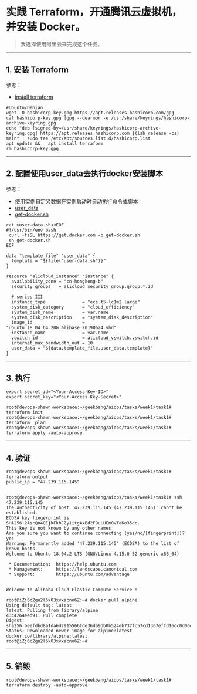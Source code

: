# 实践 Terraform，开通腾讯云虚拟机，并安装 Docker。
> 我选择使用阿里云来完成这个任务。
---
## 1. 安装 Terraform
参考：
- [install terraform](https://developer.hashicorp.com/terraform/downloads)

```shell
#Ubuntu/Debian
wget -O hashicorp-key.gpg https://apt.releases.hashicorp.com/gpg
cat hashicorp-key.gpg |gpg --dearmor -o /usr/share/keyrings/hashicorp-archive-keyring.gpg
echo "deb [signed-by=/usr/share/keyrings/hashicorp-archive-keyring.gpg] https://apt.releases.hashicorp.com $(lsb_release -cs) main" | sudo tee /etc/apt/sources.list.d/hashicorp.list
apt update &&   apt install terraform
rm hashicorp-key.gpg 
```

---




## 2. 配置使用user_data去执行docker安装脚本
参考：
- [使用实例自定义数据在实例启动时自动执行命令或脚本](https://help.aliyun.com/zh/ecs/user-guide/overview-of-ecs-instance-user-data?spm=5176.ecsnewbuy.console-base_help.dexternal.62283675ukE6DU)
- [user_data](https://registry.terraform.io/providers/aliyun/alicloud/latest/docs/resources/instance#user_data)
- [get-docker.sh](https://docs.docker.com/engine/install/ubuntu/#install-using-the-convenience-script)


```shell
cat >user-data.sh<<EOF
#!/usr/bin/env bash
 curl -fsSL https://get.docker.com -o get-docker.sh
 sh get-docker.sh
EOF
```

```shell
data "template_file" "user_data" {
  template = "${file("user-data.sh")}"
}

resource "alicloud_instance" "instance" {
  availability_zone = "cn-hongkong-b"
  security_groups   = alicloud_security_group.group.*.id

  # series III
  instance_type              = "ecs.t5-lc1m2.large"
  system_disk_category       = "cloud_efficiency"
  system_disk_name           = var.name
  system_disk_description    = "system_disk_description"
  image_id                   = "ubuntu_18_04_64_20G_alibase_20190624.vhd"
  instance_name              = var.name
  vswitch_id                 = alicloud_vswitch.vswitch.id
  internet_max_bandwidth_out = 10
  user_data = "${data.template_file.user_data.template}"
}
```
---
## 3. 执行

```shell
export secret_id="<Your-Access-Key-ID>"
export secret_key="<Your-Access-Key-Secret>"

root@devops-shawn-workspace:~/geekbang/aiops/tasks/week1/task1# terraform init 
root@devops-shawn-workspace:~/geekbang/aiops/tasks/week1/task1# terraform  plan
root@devops-shawn-workspace:~/geekbang/aiops/tasks/week1/task1# terraform apply -auto-approve

```

---
## 4. 验证
```shell
root@devops-shawn-workspace:~/geekbang/aiops/tasks/week1/task1# terraform output
public_ip = "47.239.115.145"


root@devops-shawn-workspace:~/geekbang/aiops/tasks/week1/task1# ssh 47.239.115.145
The authenticity of host '47.239.115.145 (47.239.115.145)' can't be established.
ECDSA key fingerprint is SHA256:2AscQo4QEjkFkbJZy1itgAxBd2F9uLUEm0vTaKo35dc.
This key is not known by any other names
Are you sure you want to continue connecting (yes/no/[fingerprint])? yes
Warning: Permanently added '47.239.115.145' (ECDSA) to the list of known hosts.
Welcome to Ubuntu 18.04.2 LTS (GNU/Linux 4.15.0-52-generic x86_64)

 * Documentation:  https://help.ubuntu.com
 * Management:     https://landscape.canonical.com
 * Support:        https://ubuntu.com/advantage


Welcome to Alibaba Cloud Elastic Compute Service !

root@iZj6c2gu2l5k03xvxacno6Z:~# docker pull alpine 
Using default tag: latest
latest: Pulling from library/alpine
43c4264eed91: Pull complete 
Digest: sha256:beefdbd8a1da6d2915566fde36db9db0b524eb737fc57cd1367effd16dc0d06d
Status: Downloaded newer image for alpine:latest
docker.io/library/alpine:latest
root@iZj6c2gu2l5k03xvxacno6Z:~# 

```

---
## 5. 销毁
```shell
root@devops-shawn-workspace:~/geekbang/aiops/tasks/week1/task1# terraform destroy -auto-approve
```



